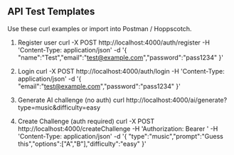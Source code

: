 API Test Templates
------------------

Use these curl examples or import into Postman / Hoppscotch.

1) Register user
curl -X POST http://localhost:4000/auth/register -H 'Content-Type: application/json' -d '{ "name":"Test","email":"test@example.com","password":"pass1234" }'

2) Login
curl -X POST http://localhost:4000/auth/login -H 'Content-Type: application/json' -d '{ "email":"test@example.com","password":"pass1234" }'

3) Generate AI challenge (no auth)
curl http://localhost:4000/ai/generate?type=music&difficulty=easy

4) Create Challenge (auth required)
curl -X POST http://localhost:4000/createChallenge -H 'Authorization: Bearer <token>' -H 'Content-Type: application/json' -d '{ "type":"music","prompt":"Guess this","options":["A","B"],"difficulty":"easy" }'
